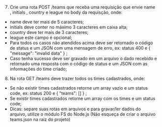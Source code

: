 7. Crie uma rota POST /teams que receba uma requisição que envie name , initials , country e league no body da requisção, onde:
- name deve ter mais de 5 caracteres;
- initials deve conter no máximo 3 caracteres em caixa alta;
- country deve ter mais de 3 caracteres;
- league este campo é opcional;
- Para todos os casos não atendidos acima deve ser retornado o código de status e um JSON com uma mensagem de erro, ex: status 400 e { "message": "invalid data" } ;
- Caso tenha sucesso deve ser gravado em um arquivo o dado recebido e retornado uma resposta com o código de status e um JSON com as informações do time criado;
8. Na rota GET /teams deve trazer todos os times cadastrados, onde:
- Se não existir times cadastrados retorne um array vazio e um status code, ex: status 200 e { "teams": [] } ;
- Se existir times cadastrados retorne um array com os times e um status code;
- Dicas: separe suas rotas em arquivos e para gravar/ler dados do arquivo, utilize o módulo FS do Node.js (Não esqueça de criar o arquivo teams.json na raiz do projeto)
